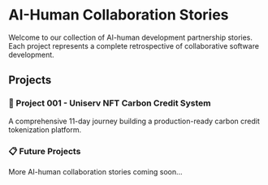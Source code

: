 # AI-Human Collaboration Stories

Welcome to our collection of AI-human development partnership stories. Each project represents a complete retrospective of collaborative software development.

## Projects

### 🚀 Project 001 - Uniserv NFT Carbon Credit System
A comprehensive 11-day journey building a production-ready carbon credit tokenization platform.

### 📋 Future Projects
More AI-human collaboration stories coming soon...